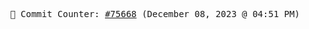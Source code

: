 <p align="center">
    <samp>
        📮 Commit Counter: <a href="https://github.com/Javascript-void0/Javascript-void0/commits/main">#75668</a> (December 08, 2023 @ 04:51 PM)
    </samp>
</p>
